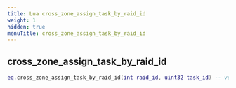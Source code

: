 ```yaml
---
title: Lua cross_zone_assign_task_by_raid_id
weight: 1
hidden: true
menuTitle: cross_zone_assign_task_by_raid_id
---
```

## cross_zone_assign_task_by_raid_id
```lua
eq.cross_zone_assign_task_by_raid_id(int raid_id, uint32 task_id) -- void
```